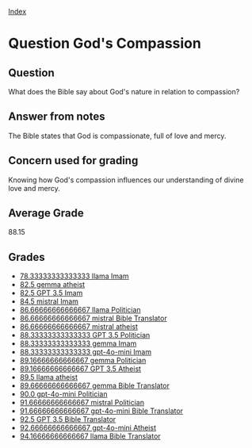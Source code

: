 
[Index](../../index.md)
# Question God's Compassion
## Question
What does the Bible say about God's nature in relation to compassion?

## Answer from notes
The Bible states that God is compassionate, full of love and mercy.

## Concern used for grading
Knowing how God's compassion influences our understanding of divine love and mercy.

## Average Grade
88.15

## Grades
 * [78.33333333333333 llama Imam](../answers/llama_Imam/God_s_Compassion.md)
 * [82.5 gemma atheist](../answers/gemma_atheist/God_s_Compassion.md)
 * [82.5 GPT 3.5 Imam](../answers/GPT_3.5_Imam/God_s_Compassion.md)
 * [84.5 mistral Imam](../answers/mistral_Imam/God_s_Compassion.md)
 * [86.66666666666667 llama Politician](../answers/llama_Politician/God_s_Compassion.md)
 * [86.66666666666667 mistral Bible Translator](../answers/mistral_Bible_Translator/God_s_Compassion.md)
 * [86.66666666666667 mistral atheist](../answers/mistral_atheist/God_s_Compassion.md)
 * [88.33333333333333 GPT 3.5 Politician](../answers/GPT_3.5_Politician/God_s_Compassion.md)
 * [88.33333333333333 gemma Imam](../answers/gemma_Imam/God_s_Compassion.md)
 * [88.33333333333333 gpt-4o-mini Imam](../answers/gpt-4o-mini_Imam/God_s_Compassion.md)
 * [89.16666666666667 gemma Politician](../answers/gemma_Politician/God_s_Compassion.md)
 * [89.16666666666667 GPT 3.5 Atheist](../answers/GPT_3.5_Atheist/God_s_Compassion.md)
 * [89.5 llama atheist](../answers/llama_atheist/God_s_Compassion.md)
 * [89.66666666666667 gemma Bible Translator](../answers/gemma_Bible_Translator/God_s_Compassion.md)
 * [90.0 gpt-4o-mini Politician](../answers/gpt-4o-mini_Politician/God_s_Compassion.md)
 * [91.66666666666667 mistral Politician](../answers/mistral_Politician/God_s_Compassion.md)
 * [91.66666666666667 gpt-4o-mini Bible Translator](../answers/gpt-4o-mini_Bible_Translator/God_s_Compassion.md)
 * [92.5 GPT 3.5 Bible Translator](../answers/GPT_3.5_Bible_Translator/God_s_Compassion.md)
 * [92.66666666666667 gpt-4o-mini Atheist](../answers/gpt-4o-mini_Atheist/God_s_Compassion.md)
 * [94.16666666666667 llama Bible Translator](../answers/llama_Bible_Translator/God_s_Compassion.md)
